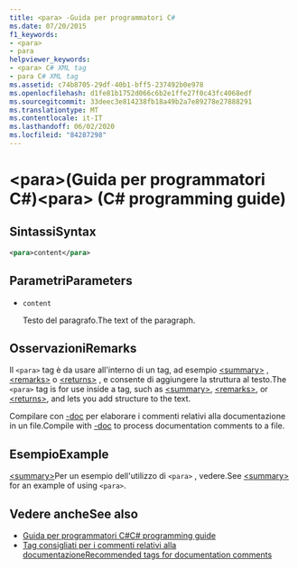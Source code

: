 ```yaml
---
title: <para> -Guida per programmatori C#
ms.date: 07/20/2015
f1_keywords:
- <para>
- para
helpviewer_keywords:
- <para> C# XML tag
- para C# XML tag
ms.assetid: c74b8705-29df-40b1-bff5-237492b0e978
ms.openlocfilehash: d1fe81b1752d066c6b2e1ffe27f0c43fc4068edf
ms.sourcegitcommit: 33deec3e814238fb18a49b2a7e89278e27888291
ms.translationtype: MT
ms.contentlocale: it-IT
ms.lasthandoff: 06/02/2020
ms.locfileid: "84287298"
---
```

# <a name="para-c-programming-guide"></a><span data-ttu-id="e0c72-102">\<para>(Guida per programmatori C#)</span><span class="sxs-lookup"><span data-stu-id="e0c72-102">\<para> (C# programming guide)</span></span>

## <a name="syntax"></a><span data-ttu-id="e0c72-103">Sintassi</span><span class="sxs-lookup"><span data-stu-id="e0c72-103">Syntax</span></span>

```xml
<para>content</para>
```

## <a name="parameters"></a><span data-ttu-id="e0c72-104">Parametri</span><span class="sxs-lookup"><span data-stu-id="e0c72-104">Parameters</span></span>

- `content`

  <span data-ttu-id="e0c72-105">Testo del paragrafo.</span><span class="sxs-lookup"><span data-stu-id="e0c72-105">The text of the paragraph.</span></span>

## <a name="remarks"></a><span data-ttu-id="e0c72-106">Osservazioni</span><span class="sxs-lookup"><span data-stu-id="e0c72-106">Remarks</span></span>

<span data-ttu-id="e0c72-107">Il `<para>` tag è da usare all'interno di un tag, ad esempio [\<summary>](./summary.md) , [\<remarks>](./remarks.md) o [\<returns>](./returns.md) , e consente di aggiungere la struttura al testo.</span><span class="sxs-lookup"><span data-stu-id="e0c72-107">The `<para>` tag is for use inside a tag, such as [\<summary>](./summary.md), [\<remarks>](./remarks.md), or [\<returns>](./returns.md), and lets you add structure to the text.</span></span>

<span data-ttu-id="e0c72-108">Compilare con [-doc](../../language-reference/compiler-options/doc-compiler-option.md) per elaborare i commenti relativi alla documentazione in un file.</span><span class="sxs-lookup"><span data-stu-id="e0c72-108">Compile with [-doc](../../language-reference/compiler-options/doc-compiler-option.md) to process documentation comments to a file.</span></span>

## <a name="example"></a><span data-ttu-id="e0c72-109">Esempio</span><span class="sxs-lookup"><span data-stu-id="e0c72-109">Example</span></span>

<span data-ttu-id="e0c72-110">[\<summary>](./summary.md)Per un esempio dell'utilizzo di `<para>` , vedere.</span><span class="sxs-lookup"><span data-stu-id="e0c72-110">See [\<summary>](./summary.md) for an example of using `<para>`.</span></span>

## <a name="see-also"></a><span data-ttu-id="e0c72-111">Vedere anche</span><span class="sxs-lookup"><span data-stu-id="e0c72-111">See also</span></span>

- [<span data-ttu-id="e0c72-112">Guida per programmatori C#</span><span class="sxs-lookup"><span data-stu-id="e0c72-112">C# programming guide</span></span>](../index.md)
- [<span data-ttu-id="e0c72-113">Tag consigliati per i commenti relativi alla documentazione</span><span class="sxs-lookup"><span data-stu-id="e0c72-113">Recommended tags for documentation comments</span></span>](./recommended-tags-for-documentation-comments.md)

